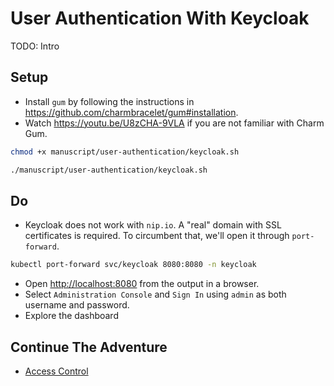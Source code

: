 # User Authentication With Keycloak

TODO: Intro

## Setup

* Install `gum` by following the instructions in https://github.com/charmbracelet/gum#installation.
* Watch https://youtu.be/U8zCHA-9VLA if you are not familiar with Charm Gum.

```bash
chmod +x manuscript/user-authentication/keycloak.sh

./manuscript/user-authentication/keycloak.sh
```

## Do

* Keycloak does not work with `nip.io`. A "real" domain with SSL certificates is required. To circumbent that, we'll open it through `port-forward`.

```sh
kubectl port-forward svc/keycloak 8080:8080 -n keycloak
```

* Open [http://localhost:8080](http://localhost:8080) from the output in a browser.
* Select `Administration Console` and `Sign In` using `admin` as both username and password.
* Explore the dashboard

## Continue The Adventure

* [Access Control](../access/README.md)
